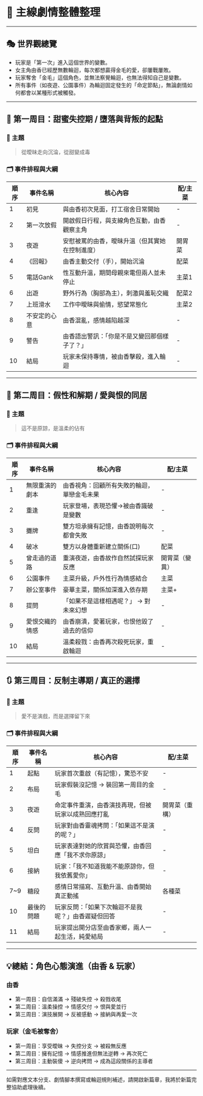 # 🔖 主線劇情整體整理

---

## 🎭 世界觀總覽

- 玩家是「第一次」進入這個世界的變數。
- 女主角由香已經歷無數輪迴，每次都想贏得金毛的愛，卻屢戰屢敗。
- 玩家奪舍「金毛」這個角色，並無法察覺輪迴，也無法得知自己是變數。
- 所有事件（如夜遊、公園事件）為輪迴固定發生的「命定節點」，無論劇情如何都會以某種形式被觸發。

---

## 📘 第一周目：甜蜜失控期 / 墮落與背叛的起點

### 🎯 主題

> 從曖昧走向沉淪，從甜變成毒

### 🗂️ 事件排程與大綱

| 順序  | 事件名稱   | 核心內容                    | 配/主菜 |
| --- | ------ | ----------------------- | ---- |
| 1   | 初見     | 與由香初次見面，打工宿舍日常開始        | -    |
| 2   | 第一次放假  | 開啟假日行程，與支線角色互動，由香觀察主角   | -    |
| 3   | 夜遊     | 安慰被罵的由香，曖昧升溫（但其實她在控制進度） | 開胃菜  |
| 4   | 《回報》   | 由香主動交付（手），開始沉淪          | 配菜   |
| 5   | 電話Gank | 性互動升溫，期間母親來電但兩人並未停止     | 主菜1  |
| 6   | 出遊     | 野外行為（胸部為主），刺激與羞恥交織      | 配菜2  |
| 7   | 上班滑水   | 工作中曖昧與偷情，慾望常態化          | 主菜2  |
| 8   | 不安定的心意 | 由香混亂，感情越陷越深             | -    |
| 9   | 警告     | 由香語出警訊：「你是不是又變回那個樣子了？」  | -    |
| 10  | 結局     | 玩家未保持專情，被由香擊殺，進入輪迴      | -    |

---

## 🔁 第二周目：假性和解期 / 愛與恨的同居

### 🎯 主題

> 這不是原諒，是溫柔的佔有

### 🗂️ 事件排程與大綱

| 順序  | 事件名稱    | 核心內容                  | 配/主菜    |
| --- | ------- | --------------------- | ------- |
| 1   | 無限重演的劇本 | 由香視角：回顧所有失敗的輪迴，單戀金毛未果 | -       |
| 2   | 重逢      | 玩家登場，表現恐懼→被由香識破是變數    | -       |
| 3   | 攤牌      | 雙方坦承擁有記憶，由香說明每次都會失敗   | -       |
| 4   | 破冰      | 雙方以身體重新建立關係(口)        | 配菜      |
| 5   | 曾走過的道路  | 重演夜遊，由香故作自然試探玩家反應     | 開胃菜（變異） |
| 6   | 公園事件    | 主菜升級，戶外性行為情感結合        | 主菜      |
| 7   | 辦公室事件   | 豪華主菜，關係加深進入依存期        | 主菜+     |
| 8   | 提問      | 「如果不是這樣相遇呢？」 → 對未來幻想  | -       |
| 9   | 愛恨交織的情感 | 由香崩潰，愛著玩家，也恨他毀了過去的信仰  | -       |
| 10  | 結局      | 溫柔殺戮：由香再次殺死玩家，重啟輪迴    | -       |

---

## 🔃 第三周目：反制主導期 / 真正的選擇

### 🎯 主題

> 愛不是演戲，而是選擇留下來

### 🗂️ 事件排程與大綱

| 順序   | 事件名稱  | 核心內容                      | 配/主菜    |
| ---- | ----- | ------------------------- | ------- |
| 1    | 起點    | 玩家首次重啟（有記憶），驚恐不安          | -       |
| 2    | 布局    | 玩家假裝沒記憶 → 裝回第一周目的金毛       | -       |
| 3    | 夜遊    | 命定事件重演，由香演技再現，但被玩家以成熟回應打亂 | 開胃菜（重構） |
| 4    | 反問    | 玩家對由香靈魂拷問：「如果這不是演的呢？」     | -       |
| 5    | 坦白    | 玩家表達對她的欣賞與恐懼，由香回應「我不求你原諒」 | -       |
| 6    | 接納    | 玩家：「我不知道我能不能原諒你，但我依舊愛你」   | -       |
| 7\~9 | 糖段    | 感情日常描寫、互動升溫、由香開始真正動搖      | 各種菜     |
| 10   | 最後的問題 | 玩家反問：「如果下次輪迴不是我呢？」由香遲疑但回答 | -       |
| 11   | 結局    | 玩家提出開分店至由香家鄉，兩人一起生活，純愛結局  | -       |

---

## 💡總結：角色心態演進（由香 & 玩家）

### 由香

- 第一周目：自信滿滿 → 殘破失控 → 殺戮收尾
- 第二周目：溫柔操控 → 情感交付 → 恨與愛並行
- 第三周目：演技展開 → 反被感動 → 接納與再愛一次

### 玩家（金毛被奪舍）

- 第一周目：享受曖昧 → 失控分支 → 被殺無反應
- 第二周目：擁有記憶 → 情感推進但無法逆轉 → 再次死亡
- 第三周目：主動裝傻 → 逆向拷問 → 成為這段關係的主導者

---

如需對應文本分支、劇情腳本撰寫或輪迴規則補述，請開啟新篇章，我將於新篇完整協助處理後續。


